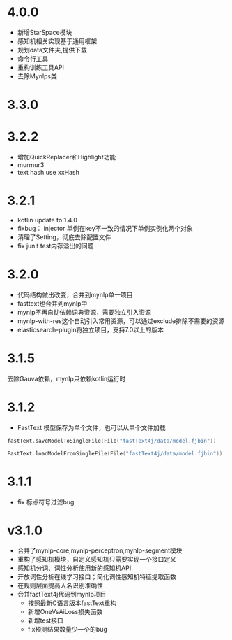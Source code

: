 # 4.0.0
- 新增StarSpace模块
- 感知机相关实现基于通用框架
- 规划data文件夹,提供下载
- 命令行工具
- 重构训练工具API
- 去除Mynlps类

# 3.3.0

# 3.2.2

- 增加QuickReplacer和Highlight功能
- murmur3
- text hash use xxHash

# 3.2.1

- kotlin update to 1.4.0
- fixbug： injector 单例在key不一致的情况下单例实例化两个对象
- 清理了Setting，彻底去除配置文件
- fix junit test内存溢出的问题

# 3.2.0

- 代码结构做出改变，合并到mynlp单一项目
- fasttext也合并到mynlp中
- mynlp不再自动依赖词典资源，需要独立引入资源
- mynlp-with-res这个自动引入常用资源，可以通过exclude排除不需要的资源
- elasticsearch-plugin将独立项目，支持7.0以上的版本

# 3.1.5
去除Gauva依赖，mynlp只依赖kotlin运行时

# 3.1.2
- FastText 模型保存为单个文件，也可以从单个文件加载
```kotlin
fastText.saveModelToSingleFile(File("fastText4j/data/model.fjbin"))

FastText.loadModelFromSingleFile(File("fastText4j/data/model.fjbin"))
```

# 3.1.1
- fix 标点符号过滤bug

# v3.1.0
- 合并了mynlp-core,mynlp-perceptron,mynlp-segment模块
- 重构了感知机模块，自定义感知机只需要实现一个接口定义
- 感知机分词、词性分析使用新的感知机API
- 开放词性分析在线学习接口；简化词性感知机特征提取函数
- 在规则层面提高人名识别准确性
- 合并fastText4j代码到mynlp项目
  - 按照最新C语言版本fastText重构
  - 新增OneVsAiLoss损失函数
  - 新增test接口
  - fix预测结果数量少一个的bug
    


